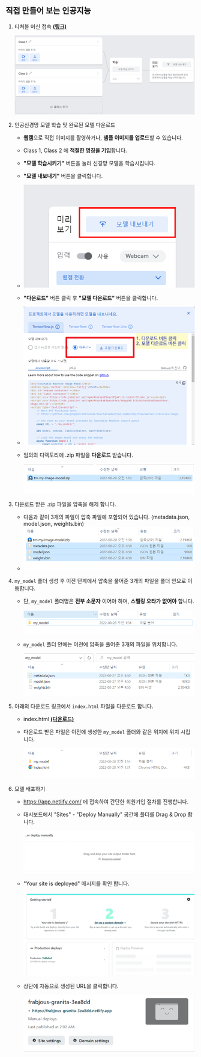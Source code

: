## 직접 만들어 보는 인공지능

1. 티쳐블 머신 접속 [**(링크)**](https://teachablemachine.withgoogle.com/train/image)

   ![image-20220828013856459](../images/README/image-20220828013856459.png)

   

2. 인공신경망 모델 학습 및 완료된 모델 다운로드

   - **웹캠**으로 직접 이미지를 촬영하거나, **샘플 이미지를 업로드**할 수 있습니다.

   - Class 1, Class 2 에 **적절한 명칭을 기입**합니다.

   - **"모델 학습시키기"** 버튼을 눌러 신경망 모델을 학습시킵니다.

   - **"모델 내보내기"** 버튼을 클릭합니다.

   - ![image-20220828014811200](../images/README/image-20220828014811200.png)

   - **"다운로드"** 버튼 클릭 후 **"모델 다운로드"** 버튼을 클릭합니다.

   - ![image-20220828014704543](../images/README/image-20220828014704543.png)

   - 임의의 디렉토리에 .zip 파일을 **다운로드** 받습니다.

     ![image-20220828015055163](../images/README/image-20220828015055163.png)

     

3. 다운로드 받은 .zip 파일을 압축을 해제 합니다.

   - 다음과 같이 3개의 파일이 압축 파일에 포함되어 있습니다. (metadata.json, model.json, weights.bin)
   - ![image-20220828015237536](../images/README/image-20220828015237536.png)

4. `my_model` 폴더 생성 후 이전 단계에서 압축을 풀어준 3개의 파일을 폴더 안으로 이동합니다.

   - 단, `my_model` 폴더명은 **전부 소문자** 이어야 하며, **스펠링 오타가 없어야** 합니다.

     ![image-20220828015452475](../images/README/image-20220828015452475.png)

   - `my_model` 폴더 안에는 이전에 압축을 풀어준 3개의 파일을 위치합니다.

     ![image-20220828015506960](../images/README/image-20220828015506960.png)

     

5. 아래의 다운로드 링크에서 `index.html` 파일을 다운로드 합니다.

   - index.html [**(다운로드)**](https://www.dropbox.com/s/bjrq87r2k48d94x/index.html?dl=1)

   - 다운로드 받은 파일은 이전에 생성한 `my_model` 폴더와 같은 위치에 위치 시킵니다.

     ![image-20220828015729173](../images/README/image-20220828015729173.png)

     

6. 모델 배포하기

   - https://app.netlify.com/ 에 접속하여 간단한 회원가입 절차를 진행합니다.

   - 대시보드에서 "Sites" - "Deploy Manually" 공간에 폴더를 Drag & Drop 합니다.

     ![image-20220828023311917](../images/README/image-20220828023311917.png)

     

   - "Your site is deployed" 메시지를 확인 합니다.

     ![image-20220828020236191](../images/README/image-20220828020236191.png)

   - 상단에 자동으로 생성된 URL을 클릭합니다.

     ![image-20220828020303461](../images/README/image-20220828020303461.png)

     

     

